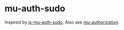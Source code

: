 # mu-auth-sudo

Inspired by [js-mu-auth-sudo](https://github.com/lblod/mu-auth-sudo). Also see [mu-authorization](https://github.com/mu-semtech/mu-authorization/blob/33423f4ecb4f99c0294fd49aefdc0c3640140517/README.md#399).